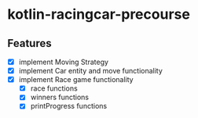 # kotlin-racingcar-precourse


## Features
- [x] implement Moving Strategy
- [x] implement Car entity and move functionality
- [x] implement Race game functionality
    - [x] race functions 
    - [x] winners functions 
    - [x] printProgress functions 
